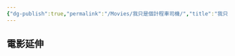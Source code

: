 ```yaml
---
{"dg-publish":true,"permalink":"/Movies/我只是個計程車司機/","title":"我只是個計程車司機","tags":["#🎬Movie"],"noteIcon":"3","updated":"2025-05-11T12:01:55.825+08:00"}
---
```







## 電影延伸


